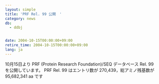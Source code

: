 ```yaml
---
layout: simple
title: 'PRF Rel. 99 公開　'
category: news
db:
  - ddbj


date: 2004-10-15T00:00:00+09:00
retire_time: 2004-10-15T00:00:00+09:00
lang: ja
---
```


10月15日より PRF (Protein Research Foundation)/SEQ データベース Rel. 99 を公開しています。 PRF Rel. 99 はエントリ数が 270,439，総アミノ残基数が 95,682,341 aa です
